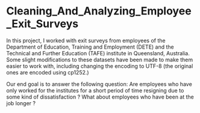 # Cleaning_And_Analyzing_Employee_Exit_Surveys

In this project, I worked with exit surveys from employees of the Department of Education, Training and Employment (DETE) and the Technical and Further Education (TAFE) institute in Queensland, Australia. Some slight modifications to these datasets have been made to make them easier to work with, including changing the encoding to UTF-8 (the original ones are encoded using cp1252.)

Our end goal is to answer the following question:
Are employees who have only worked for the institutes for a short period of time resigning due to some kind of dissatisfaction ? What about employees who have been at the job longer ?
